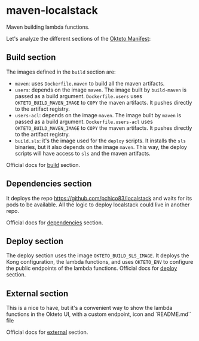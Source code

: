 # maven-localstack

Maven building lambda functions.

Let's analyze the different sections of the [Okteto Manifest](https://www.okteto.com/docs/reference/manifest/):

## Build section

The images defined in the `build` section are:

- `maven`: uses `Dockerfile.maven` to build all the maven artifacts.
- `users`: depends on the image `maven`. The image built by `build-maven` is passed as a build argument. `Dockerfile.users` uses `OKTETO_BUILD_MAVEN_IMAGE` to `COPY` the maven artifacts. It pushes directly to the artifact registry.
- `users-acl`: depends on the image `maven`. The image built by `maven` is passed as a build argument. `Dockerfile.users-acl` uses `OKTETO_BUILD_MAVEN_IMAGE` to `COPY` the maven artifacts. It pushes directly to the artifact registry.
- `build.sls`: it's the image used for the `deploy` scripts. It installs the `sls` binaries, but it also depends on the image `maven`. This way, the deploy scripts will have access to `sls` and the maven artifacts.

Official docs for [build](https://www.okteto.com/docs/reference/manifest/#build-object-optional) section.

## Dependencies section

It deploys the repo https://github.com/pchico83/localstack and waits for its pods to be available. All the logic to deploy localstack could live in another repo.

Official docs for [dependencies](https://www.okteto.com/docs/reference/manifest/#dependencies-string-optional) section.

## Deploy section

The deploy section uses the image `OKTETO_BUILD_SLS_IMAGE`. It deploys the Kong configuration, the lambda functions, and uses `OKTETO_ENV` to configure the public endpoints of the lambda functions.
Official docs for [deploy](https://www.okteto.com/docs/reference/manifest/#deploy-remotely) section.

## External section

This is a nice to have, but it's a convenient way to show the lambda functions in the Okteto UI, with a custom endpoint, icon and `README.md`` file

Official docs for [external](https://www.okteto.com/docs/reference/manifest/#external-object-optional) section.
